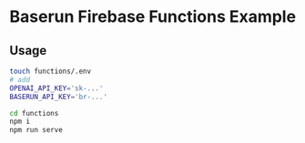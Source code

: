 # Baserun Firebase Functions Example

## Usage

```bash
touch functions/.env
# add
OPENAI_API_KEY='sk-...'
BASERUN_API_KEY='br-...'

cd functions
npm i
npm run serve
```
